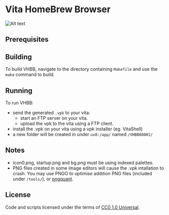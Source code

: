 # Vita HomeBrew Browser

![Alt text](http://www.playlight.com.au/vita/vhbb/info/icon.png "")

## Prerequisites



## Building

To build VHBB, navigate to the directory containing `Makefile` and use the `make` command to build.

## Running

To run VHBB:
- send the generated `.vpk` to your vita:
	- start an FTP server on your vita.
	- upload the vpk to the vita using a FTP client.
- install the .vpk on your vita using a vpk installer (eg. VitaShell)
- a new folder will be created in under `ux0:/app/` named `/VHBB00001/`

## Notes
- icon0.png, startup.png and bg.png must be using indexed palettes.
- PNG files created in some image editors will cause the .vpk intallation to crash.
	You may use PNGO to optimise addition PNG files (included under `/tools/`),
	or [pngquant](https://pngquant.org/).

## License

Code and scripts licensed under the terms of [CC0 1.0 Universal](https://creativecommons.org/publicdomain/zero/1.0/).